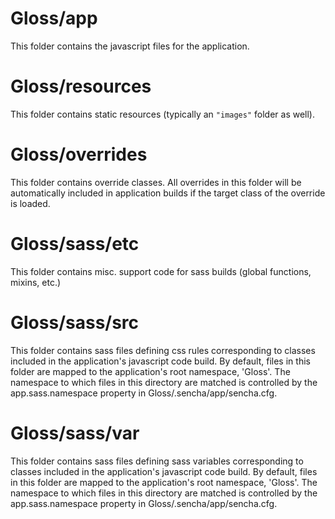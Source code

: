 # Gloss/app

This folder contains the javascript files for the application.

# Gloss/resources

This folder contains static resources (typically an `"images"` folder as well).

# Gloss/overrides

This folder contains override classes. All overrides in this folder will be 
automatically included in application builds if the target class of the override
is loaded.

# Gloss/sass/etc

This folder contains misc. support code for sass builds (global functions, 
mixins, etc.)

# Gloss/sass/src

This folder contains sass files defining css rules corresponding to classes
included in the application's javascript code build.  By default, files in this 
folder are mapped to the application's root namespace, 'Gloss'. The
namespace to which files in this directory are matched is controlled by the
app.sass.namespace property in Gloss/.sencha/app/sencha.cfg. 

# Gloss/sass/var

This folder contains sass files defining sass variables corresponding to classes
included in the application's javascript code build.  By default, files in this 
folder are mapped to the application's root namespace, 'Gloss'. The
namespace to which files in this directory are matched is controlled by the
app.sass.namespace property in Gloss/.sencha/app/sencha.cfg. 
